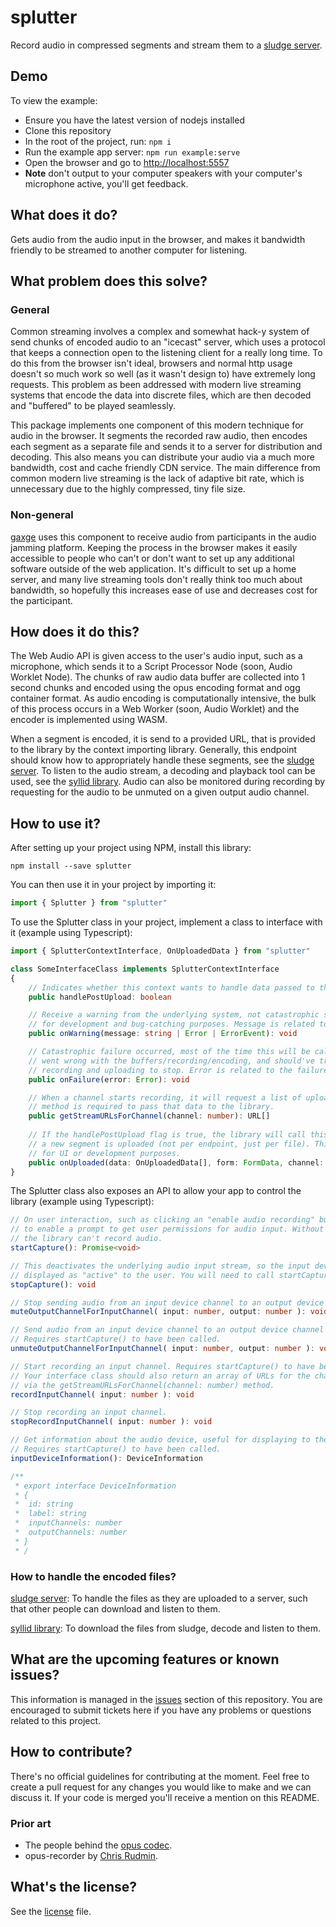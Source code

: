 # splutter

Record audio in compressed segments and stream them to a [sludge server](https://github.com/gaxge/sludge).

## Demo

To view the example:
- Ensure you have the latest version of nodejs installed
- Clone this repository
- In the root of the project, run: `npm i`
- Run the example app server: `npm run example:serve`
- Open the browser and go to [http://localhost:5557](http://localhost:5557)
- **Note** don't output to your computer speakers with your computer's microphone active, you'll get feedback.

## What does it do?

Gets audio from the audio input in the browser, and makes it bandwidth friendly to be streamed to another computer for listening.

## What problem does this solve?

### General

Common streaming involves a complex and somewhat hack-y system of send chunks of encoded audio to an "icecast" server, which uses a protocol that keeps a connection open to the listening client for a really long time. To do this from the browser isn't ideal, browsers and normal http usage doesn't so much work so well (as it wasn't design to) have extremely long requests. This problem as been addressed with modern live streaming systems that encode the data into discrete files, which are then decoded and "buffered" to be played seamlessly.

This package implements one component of this modern technique for audio in the browser. It segments the recorded raw audio, then encodes each segment as a separate file and sends it to a server for distribution and decoding. This also means you can distribute your audio via a much more bandwidth, cost and cache friendly CDN service. The main difference from common modern live streaming is the lack of adaptive bit rate, which is unnecessary due to the highly compressed, tiny file size.

### Non-general

[gaxge](https://github.com/gaxge) uses this component to receive audio from participants in the audio jamming platform. Keeping the process in the browser makes it easily accessible to people who can't or don't want to set up any additional software outside of the web application. It's difficult to set up a home server, and many live streaming tools don't really think too much about bandwidth, so hopefully this increases ease of use and decreases cost for the participant.

## How does it do this?

The Web Audio API is given access to the user's audio input, such as a microphone, which sends it to a Script Processor Node (soon, Audio Worklet Node). The chunks of raw audio data buffer are collected into 1 second chunks and encoded using the opus encoding format and ogg container format. As audio encoding is computationally intensive, the bulk of this process occurs in a Web Worker (soon, Audio Worklet) and the encoder is implemented using WASM. 

When a segment is encoded, it is send to a provided URL, that is provided to the library by the context importing library. Generally, this endpoint should know how to appropriately handle these segments, see the [sludge server](https://github.com/gaxge/sludge). To listen to the audio stream, a decoding and playback tool can be used, see the [syllid library](https://github.com/gaxge/syllid). Audio can also be monitored during recording by requesting for the audio to be unmuted on a given output audio channel.

## How to use it?

After setting up your project using NPM, install this library:

```shell
npm install --save splutter
```

You can then use it in your project by importing it:

```ts
import { Splutter } from "splutter"
```

To use the Splutter class in your project, implement a class to interface with it (example using Typescript):

```ts
import { SplutterContextInterface, OnUploadedData } from "splutter"

class SomeInterfaceClass implements SplutterContextInterface
{
	// Indicates whether this context wants to handle data passed to the `onUploaded` method
	public handlePostUpload: boolean

	// Receive a warning from the underlying system, not catastrophic so this is mostly helpful
	// for development and bug-catching purposes. Message is related to the warning event.
	public onWarning(message: string | Error | ErrorEvent): void

	// Catastrophic failure occurred, most of the time this will be called when something
	// went wrong with the buffers/recording/encoding, and should've triggered the
	// recording and uploading to stop. Error is related to the failure event.
	public onFailure(error: Error): void

	// When a channel starts recording, it will request a list of upload URLs, this
	// method is required to pass that data to the library.
	public getStreamURLsForChannel(channel: number): URL[]
	
	// If the handlePostUpload flag is true, the library will call this method every time
	// a new segment is uploaded (not per endpoint, just per file). This can be used
	// for UI or development purposes.
	public onUploaded(data: OnUploadedData[], form: FormData, channel: number): void
}
```

The Splutter class also exposes an API to allow your app to control the library (example using Typescript):

```ts
// On user interaction, such as clicking an "enable audio recording" button, call this function
// to enable a prompt to get user permissions for audio input. Without these permissions,
// the library can't record audio.
startCapture(): Promise<void>

// This deactivates the underlying audio input stream, so the input device is no longer
// displayed as "active" to the user. You will need to call startCapture() again.
stopCapture(): void

// Stop sending audio from an input device channel to an output device channel.
muteOutputChannelForInputChannel( input: number, output: number ): void

// Send audio from an input device channel to an output device channel for monitoring.
// Requires startCapture() to have been called.
unmuteOutputChannelForInputChannel( input: number, output: number ): void

// Start recording an input channel. Requires startCapture() to have been called.
// Your interface class should also return an array of URLs for the channel number
// via the getStreamURLsForChannel(channel: number) method.
recordInputChannel( input: number ): void

// Stop recording an input channel.
stopRecordInputChannel( input: number ): void

// Get information about the audio device, useful for displaying to the user.
// Requires startCapture() to have been called.
inputDeviceInformation(): DeviceInformation

/**
 * export interface DeviceInformation
 * {
 * 	id: string
 * 	label: string
 * 	inputChannels: number
 * 	outputChannels: number
 * }
 * /
```

### How to handle the encoded files?

[sludge server](https://github.com/gaxge/sludge): To handle the files as they are uploaded to a server, such that other people can download and listen to them.

[syllid library](https://github.com/gaxge/syllid): To download the files from sludge, decode and listen to them.


## What are the upcoming features or known issues?

This information is managed in the [issues](https://github.com/gaxge/splutter/issues) section of this repository. You are encouraged to submit tickets here if you have any problems or questions related to this project.

## How to contribute?

There's no official guidelines for contributing at the moment. Feel free to create a pull request for any changes you would like to make and we can discuss it. If your code is merged you'll receive a mention on this README.

### Prior art

- The people behind the [opus codec](https://opus-codec.org/).
- opus-recorder by [Chris Rudmin](https://github.com/chris-rudmin/opus-recorder).

## What's the license?

See the [license](https://github.com/gaxge/splutter/blob/master/LICENSE.md) file.